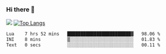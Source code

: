 ### Hi there 👋

![](https://github-readme-stats.vercel.app/api?username=JirafaYe&theme=buefy) 
[![Top Langs](https://github-readme-stats.vercel.app/api/top-langs/?username=JirafaYe&layout=compact)](https://github.com/JirafaYe/github-readme-stats)

<!--START_SECTION:waka-->

```txt
Lua    7 hrs 52 mins   ████████████████████████▓   98.06 %
INI    8 mins          ▒░░░░░░░░░░░░░░░░░░░░░░░░   01.83 %
Text   0 secs          ░░░░░░░░░░░░░░░░░░░░░░░░░   00.11 %
```

<!--END_SECTION:waka-->

<!--
**JirafaYe/JirafaYe** is a ✨ _special_ ✨ repository because its `README.md` (this file) appears on your GitHub profile.

Here are some ideas to get you started:

- 🔭 I’m currently working on ...
- 🌱 I’m currently learning ...
- 👯 I’m looking to collaborate on ...
- 🤔 I’m looking for help with ...
- 💬 Ask me about ...
- 📫 How to reach me: ...
- 😄 Pronouns: ...
- ⚡ Fun fact: ...
-->

